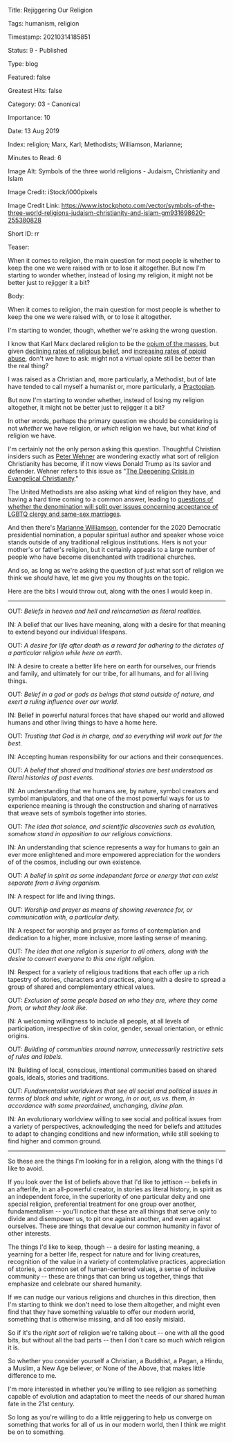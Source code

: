 Title:  Rejiggering Our Religion

Tags:   humanism, religion

Timestamp: 20210314185851

Status: 9 - Published

Type:   blog

Featured: false

Greatest Hits: false

Category: 03 - Canonical

Importance: 10

Date:   13 Aug 2019

Index:  religion; Marx, Karl; Methodists; Williamson, Marianne; 

Minutes to Read: 6

Image Alt: Symbols of the three world religions - Judaism, Christianity and Islam

Image Credit: iStock/i000pixels

Image Credit Link: https://www.istockphoto.com/vector/symbols-of-the-three-world-religions-judaism-christianity-and-islam-gm931698620-255380828

Short ID: rr

Teaser:

When it comes to religion, the main question for most people is whether to keep the one we were raised with or to lose it altogether. But now I'm starting to wonder whether, instead of losing my religion, it might not be better just to rejigger it a bit? 


Body:

When it comes to religion, the main question for most people is whether to keep the one we were raised with, or to lose it altogether. 

I'm starting to wonder, though, whether we're asking the wrong question. 

I know that Karl Marx declared religion to be the [opium of the masses][marx], but given [declining rates of religious belief][decline], and [increasing rates of opioid abuse][abuse], don't we have to ask: might not a virtual opiate still be better than the real thing? 

I was raised as a Christian and, more particularly, a Methodist, but of late have tended to call myself a humanist or, more particularly, a [Practopian][].  

But now I'm starting to wonder whether, instead of losing my religion altogether, it might not be better just to rejigger it a bit? 

In other words, perhaps the primary question we should be considering is not *whether* we have religion, or *which* religion we have, but what *kind* of religion we have.  

I'm certainly not the only person asking this question. Thoughtful Christian insiders such as [Peter Wehner][wehner] are wondering exactly what sort of religion Christianity has become, if it now views Donald Trump as its savior and defender. Wehner refers to this issue as "[The Deepening Crisis in Evangelical Christianity][crisis]."

The United Methodists are also asking what kind of religion they have, and having a hard time coming to a common answer, leading to [questions of whether the denomination will split over issues concerning acceptance of LGBTQ clergy and same-sex marriages][meth]. 

And then there's [Marianne Williamson][mw], contender for the 2020 Democratic presidential nomination, a popular spiritual author and speaker whose voice stands outside of any traditional religious institutions. Hers is not your mother's or father's religion, but it certainly appeals to a large number of people who have become disenchanted with traditional churches.  

And so, as long as we're asking the question of just what sort of religion we think we *should* have, let me give you my thoughts on the topic. 

Here are the bits I would throw out, along with the ones I would keep in.

----

OUT: *Beliefs in heaven and hell and reincarnation as literal realities.*

IN: A belief that our lives have meaning, along with a desire for that meaning to extend beyond our individual lifespans. 

OUT: *A desire for life after death as a reward for adhering to the dictates of a particular religion while here on earth.* 

IN: A desire to create a better life here on earth for ourselves, our friends and family, and ultimately for our tribe, for all humans, and for all living things. 

OUT: *Belief in a god or gods as beings that stand outside of nature, and exert a ruling influence over our world.*

IN: Belief in powerful natural forces that have shaped our world and allowed humans and other living things to have a home here.

OUT: *Trusting that God is in charge, and so everything will work out for the best.* 

IN: Accepting human responsibility for our actions and their consequences.  

OUT: *A belief that shared and traditional stories are best understood as literal histories of past events.*  

IN: An understanding that we humans are, by nature, symbol creators and symbol manipulators, and that one of the most powerful ways for us to experience meaning is through the construction and sharing of narratives that weave sets of symbols together into stories. 

OUT: *The idea that science, and scientific discoveries such as evolution, somehow stand in opposition to our religious convictions.*

IN: An understanding that science represents a way for humans to gain an ever more enlightened and more empowered appreciation for the wonders of of the cosmos, including our own existence. 

OUT: *A belief in spirit as some independent force or energy that can exist separate from a living organism.* 

IN: A respect for life and living things.

OUT: *Worship and prayer as means of showing reverence for, or communication with, a particular deity.*

IN: A respect for worship and prayer as forms of contemplation and dedication to a higher, more inclusive, more lasting sense of meaning. 

OUT: *The idea that one religion is superior to all others, along with the desire to convert everyone to this one right religion.*  

IN: Respect for a variety of religious traditions that each offer up a rich tapestry of stories, characters and practices, along with a desire to spread a group of shared and complementary ethical values. 

OUT: *Exclusion of some people based on who they are, where they come from, or what they look like.*  

IN: A welcoming willingness to include all people, at all levels of participation, irrespective of skin color, gender, sexual orientation, or ethnic origins.

OUT: *Building of communities around narrow, unnecessarily restrictive sets of rules and labels.* 

IN: Building of local, conscious, intentional communities based on shared goals, ideals, stories and traditions. 

OUT: *Fundamentalist worldviews that see all social and political issues in terms of black and white, right or wrong, in or out, us vs. them, in accordance with some preordained, unchanging, divine plan.* 

IN: An evolutionary worldview willing to see social and political issues from a variety of perspectives, acknowledging the need for beliefs and attitudes to adapt to changing conditions and new information, while still seeking to find higher and common ground. 

----

So these are the things I'm looking for in a religion, along with the things I'd like to avoid. 

If you look over the list of beliefs above that I'd like to jettison -- beliefs in an afterlife, in an all-powerful creator, in stories as literal history, in spirit as an independent force, in the superiority of one particular deity and one special religion, preferential treatment for one group over another, fundamentalism -- you'll notice that these are all things that serve only to divide and disempower us, to pit one against another, and even against ourselves. These are things that devalue our common humanity in favor of other interests. 

The things I'd like to keep, though -- a desire for lasting meaning, a yearning for a better life, respect for nature and for living creatures, recognition of the value in a variety of contemplative practices, appreciation of stories, a common set of human-centered values, a sense of inclusive community -- these are things that can bring us together, things that emphasize and celebrate our shared humanity.   

If we can nudge our various religions and churches in this direction, then I'm starting to think we don't need to lose them altogether, and might even find that they have something valuable to offer our modern world, something that is otherwise missing, and all too easily mislaid. 

So if it's the *right sort* of religion we're talking about -- one with all the good bits, but without all the bad parts --  then I don't care so much *which* religion it is. 

So whether you consider yourself a Christian, a Buddhist, a Pagan, a Hindu, a Muslim, a New Age believer, or None of the Above, that makes little difference to me. 

I'm more interested in whether you're willing to see religion as something capable of evolution and adaptation to meet the needs of our shared human fate in the 21st century. 

So long as you're willing to do a little rejiggering to help us converge on something that works for all of us in our modern world, then I think we might be on to something.  

[wehner]: https://eppc.org/author/peter_wehner/

[crisis]: https://medium.com/the-atlantic/the-deepening-crisis-in-evangelical-christianity-2b2a0ef42520

[meth]: https://www.npr.org/2019/06/26/736344079/u-s-methodists-meet-to-consider-what-comes-next-after-disagreements-over-lgbt-cl

[practopian]: https://practopian.org

[mw]: https://www.marianne2020.com/my-story

[marx]: https://en.wikipedia.org/wiki/Opium_of_the_people

[decline]: https://religionnews.com/2018/12/10/religion-declining-in-importance-for-many-americans-especially-for-millennials/

[abuse]: https://www.drugabuse.gov/drugs-abuse/opioids/opioid-overdose-crisis
